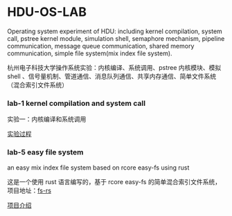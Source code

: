 # HDU-OS-LAB

Operating system experiment of HDU: including kernel compilation, system call, pstree kernel module, simulation shell, semaphore mechanism, pipeline communication, message queue communication, shared memory communication, simple file system(mix index file system).

杭州电子科技大学操作系统实验：内核编译、系统调用、pstree 内核模块、模拟 shell 、信号量机制、管道通信、消息队列通信、共享内存通信、简单文件系统（混合索引文件系统）

### lab-1 kernel compilation and system call

实验一：内核编译和系统调用

[实验过程](docs/lab-1.md)


### lab-5 easy file system

an easy mix index file system based on rcore easy-fs using rust

这是一个使用 rust 语言编写的，基于 rcore easy-fs 的简单混合索引文件系统，项目地址：[fs-rs](https://github.com/CelestialMelody/fs-rs.git)

[项目介绍](docs/fs-rs.md)